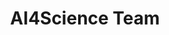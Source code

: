 ---
layout: page
title: AI4Science Team
subtitle: 
sponsors: my_sponsors
show_sidebar: false
hide_hero: true
---